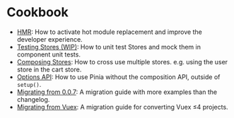 # Cookbook

- [HMR](./hot-module-replacement.md): How to activate hot module replacement and improve the developer experience.
- [Testing Stores (WIP)](./testing.md): How to unit test Stores and mock them in component unit tests.
- [Composing Stores](./composing-stores.md): How to cross use multiple stores. e.g. using the user store in the cart store.
- [Options API](./options-api.md): How to use Pinia without the composition API, outside of `setup()`.
- [Migrating from 0.0.7](./migration-0-0-7.md): A migration guide with more examples than the changelog.
- [Migrating from Vuex](./migration-vuex.md): A migration guide for converting Vuex ≤4 projects.
